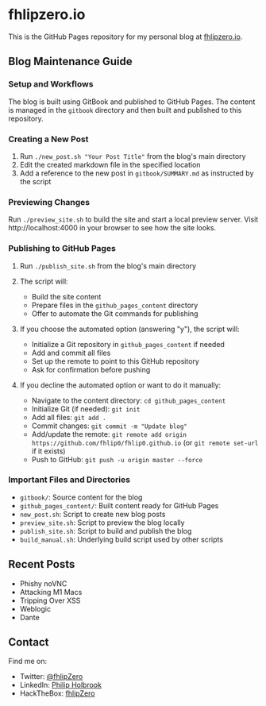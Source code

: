 # fhlipzero.io

This is the GitHub Pages repository for my personal blog at [fhlipzero.io](https://fhlipzero.io).

## Blog Maintenance Guide

### Setup and Workflows

The blog is built using GitBook and published to GitHub Pages. The content is managed in the `gitbook` directory and then built and published to this repository.

### Creating a New Post

1. Run `./new_post.sh "Your Post Title"` from the blog's main directory
2. Edit the created markdown file in the specified location
3. Add a reference to the new post in `gitbook/SUMMARY.md` as instructed by the script

### Previewing Changes

Run `./preview_site.sh` to build the site and start a local preview server. Visit http://localhost:4000 in your browser to see how the site looks.

### Publishing to GitHub Pages

1. Run `./publish_site.sh` from the blog's main directory
2. The script will:
   - Build the site content
   - Prepare files in the `github_pages_content` directory
   - Offer to automate the Git commands for publishing

3. If you choose the automated option (answering "y"), the script will:
   - Initialize a Git repository in `github_pages_content` if needed
   - Add and commit all files
   - Set up the remote to point to this GitHub repository
   - Ask for confirmation before pushing

4. If you decline the automated option or want to do it manually:
   - Navigate to the content directory: `cd github_pages_content`
   - Initialize Git (if needed): `git init`
   - Add all files: `git add .`
   - Commit changes: `git commit -m "Update blog"`
   - Add/update the remote: `git remote add origin https://github.com/fhlip0/fhlip0.github.io` (or `git remote set-url` if it exists)
   - Push to GitHub: `git push -u origin master --force`

### Important Files and Directories

- `gitbook/`: Source content for the blog
- `github_pages_content/`: Built content ready for GitHub Pages
- `new_post.sh`: Script to create new blog posts
- `preview_site.sh`: Script to preview the blog locally
- `publish_site.sh`: Script to build and publish the blog
- `build_manual.sh`: Underlying build script used by other scripts

## Recent Posts

- Phishy noVNC
- Attacking M1 Macs
- Tripping Over XSS
- Weblogic
- Dante

## Contact

Find me on:
- Twitter: [@fhlipZero](https://twitter.com/fhlipZero)
- LinkedIn: [Philip Holbrook](https://www.linkedin.com/in/philip-holbrook-526245101/)
- HackTheBox: [fhlipZero](https://www.hackthebox.com/home/users/profile/17794)